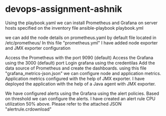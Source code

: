 # devops-assignment-ashnik
Using the playbook.yaml we can install Prometheus and Grafana on server hosts specified on the inventory file
ansible-playbook playbook.yml

we can add the node details on prometheus.yaml by default file located in /etc/prometheus/
In this file "prometheus.yml" I have added node exporter and JMX exporter configuration

Access the Prometheus with the port 9090 (default)
Access the Grafana using the 3000 (default) port
Login grafana using the credentilas
Add the data source of Prometheus and create the dashboards. using this file "grafana_metrics-json.json" we can configure node and application metrics.
Application metrics configured with the help of JMX exporter. I have deployed the application with the help of a Java agent with JMX exporter.

We have configured alerts using the Grafana using the alert policies. Based on threshold we can configure the alerts. I have created an alert rule CPU utilization 50% above. Please refer to the attached JSON "alertrule.crdownload"
